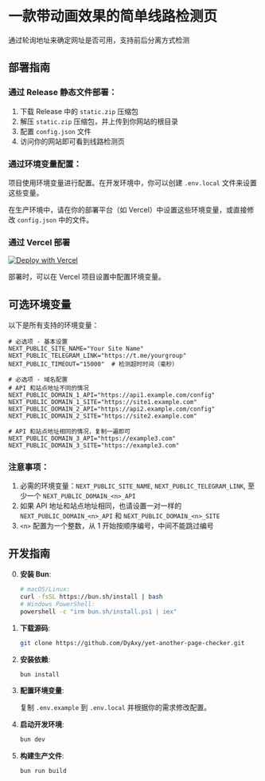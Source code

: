 # 一款带动画效果的简单线路检测页

通过轮询地址来确定网址是否可用，支持前后分离方式检测

## 部署指南

### 通过 Release 静态文件部署：

1. 下载 Release 中的 `static.zip` 压缩包
2. 解压 `static.zip` 压缩包，并上传到你网站的根目录
3. 配置 `config.json` 文件
4. 访问你的网站即可看到线路检测页

### 通过环境变量配置：

项目使用环境变量进行配置。在开发环境中，你可以创建 `.env.local` 文件来设置这些变量。

在生产环境中，请在你的部署平台（如 Vercel）中设置这些环境变量，或直接修改 `config.json` 中的文件。


### 通过 Vercel 部署

[![Deploy with Vercel](https://vercel.com/button)](https://vercel.com/new/clone?repository-url=https%3A%2F%2Fgithub.com%2FDyAxy%2Fyet-another-page-checker&env=NEXT_PUBLIC_SITE_NAME%2CNEXT_PUBLIC_TELEGRAM_LINK%2CNEXT_PUBLIC_TIMEOUT%2CNEXT_PUBLIC_DOMAIN_1_API%2CNEXT_PUBLIC_DOMAIN_1_SITE&envDescription=%E8%AF%A6%E6%83%85%E8%AF%B7%E5%8F%82%E7%85%A7&envLink=https%3A%2F%2Fgithub.com%2FDyAxy%2Fyet-another-page-checker&project-name=yet-another-page-checker-fork&repository-name=yet-another-page-checker-fork&demo-title=Demo+App&demo-description=A+statically+generated+example+page.&demo-url=https%3A%2F%2Fyet-another-page-checker.vercel.app&teamSlug=7f8f76a3acfc-projects)

部署时，可以在 Vercel 项目设置中配置环境变量。

## 可选环境变量

以下是所有支持的环境变量：

```env
# 必选项 - 基本设置
NEXT_PUBLIC_SITE_NAME="Your Site Name"
NEXT_PUBLIC_TELEGRAM_LINK="https://t.me/yourgroup"
NEXT_PUBLIC_TIMEOUT="15000"  # 检测超时时间（毫秒）

# 必选项 - 域名配置
# API 和站点地址不同的情况
NEXT_PUBLIC_DOMAIN_1_API="https://api1.example.com/config"
NEXT_PUBLIC_DOMAIN_1_SITE="https://site1.example.com"
NEXT_PUBLIC_DOMAIN_2_API="https://api2.example.com/config"
NEXT_PUBLIC_DOMAIN_2_SITE="https://site2.example.com"

# API 和站点地址相同的情况，复制一遍即可
NEXT_PUBLIC_DOMAIN_3_API="https://example3.com"
NEXT_PUBLIC_DOMAIN_3_SITE="https://example3.com"
```
### 注意事项：

1. 必需的环境变量：`NEXT_PUBLIC_SITE_NAME`, `NEXT_PUBLIC_TELEGRAM_LINK`, 至少一个 `NEXT_PUBLIC_DOMAIN_<n>_API`
2. 如果 API 地址和站点地址相同，也请设置一对一样的 `NEXT_PUBLIC_DOMAIN_<n>_API` 和 `NEXT_PUBLIC_DOMAIN_<n>_SITE`
3. `<n>` 配置为一个整数，从 1 开始按顺序编号，中间不能跳过编号


## 开发指南

0. **安装 Bun**:

    ```bash
    # macOS/Linux:
    curl -fsSL https://bun.sh/install | bash
    # Windows PowerShell:
    powershell -c "irm bun.sh/install.ps1 | iex"
    ```

1. **下载源码**:

    ```bash
    git clone https://github.com/DyAxy/yet-another-page-checker.git
    ```

2. **安装依赖**:

    ```bash
    bun install
    ```

3. **配置环境变量**:

    复制 `.env.example` 到 `.env.local` 并根据你的需求修改配置。

4. **启动开发环境**:

    ```bash
    bun dev
    ```

5. **构建生产文件**:

    ```bash
    bun run build
    ```
